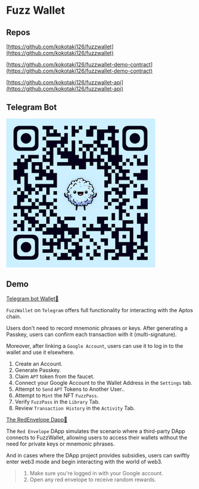 # Fuzz Wallet

## Repos

[https://github.com/kokotaki126/fuzzwallet](https://github.com/kokotaki126/fuzzwallet)

[https://github.com/kokotaki126/fuzzwallet-demo-contract](https://github.com/kokotaki126/fuzzwallet-demo-contract)

[https://github.com/kokotaki126/fuzzwallet-api](https://github.com/kokotaki126/fuzzwallet-api)

## Telegram Bot

![](./qrcode.png)

## Demo

[Telegram bot Wallet🔗](https://t.me/FuzzWalletBot/fuzzwallet)

`FuzzWallet` on `Telegram` offers full functionality for interacting with the Aptos chain.

Users don't need to record mnemonic phrases or keys. After generating a Passkey, users can confirm each transaction with it (multi-signature).

Moreover, after linking a `Google Account`, users can use it to log in to the wallet and use it elsewhere.

1. Create an Account.
1. Generate Passkey.
1. Claim `APT` token from the faucet.
1. Connect your Google Account to the Wallet Address in the `Settings` tab.
1. Attempt to `Send` `APT` Tokens to Another User..
1. Attempt to `Mint` the NFT `FuzzPass`.
1. Verify `FuzzPass` in the `Library` Tab.
1. Review `Transaction History` in the `Activity` Tab.

[The RedEnvelope Dapp🔗](https://fuzzwallet.vercel.app/redenvelope)

The `Red Envelope` DApp simulates the scenario where a third-party DApp connects to FuzzWallet, allowing users to access their wallets without the need for private keys or mnemonic phrases.

And in cases where the DApp project provides subsidies, users can swiftly enter web3 mode and begin interacting with the world of web3.

> 1. Make sure you're logged in with your Google account.
> 1. Open any red envelope to receive random rewards.
